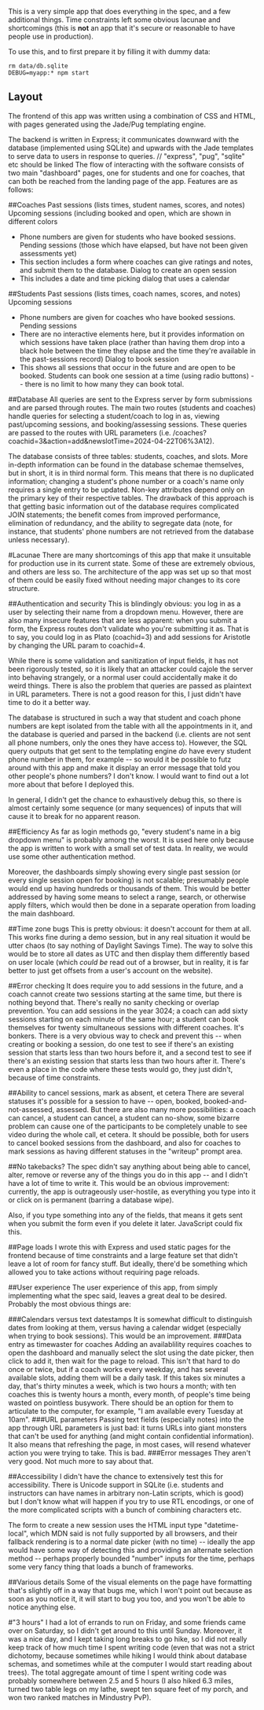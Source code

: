 This is a very simple app that does everything in the spec, and a few additional things. Time constraints left some obvious lacunae and shortcomings (this is **not** an app that it's secure or reasonable to have people use in production).

To use this, and to first prepare it by filling it with dummy data:

```
rm data/db.sqlite
DEBUG=myapp:* npm start
```

## Layout
The frontend of this app was written using a combination of CSS and HTML, with pages generated using the Jade/Pug templating engine.

The backend is written in Express; it communicates downward with the database (implemented using SQLite) and upwards with the Jade templates to serve data to users in response to queries.
// "express", "pug", "sqlite" etc should be linked
The flow of interacting with the software consists of two main "dashboard" pages, one for students and one for coaches, that can both be reached from the landing page of the app. Features are as follows:

##Coaches
Past sessions (lists times, student names, scores, and notes)
Upcoming sessions (including booked and open, which are shown in different colors
- Phone numbers are given for students who have booked sessions.
Pending sessions (those which have elapsed, but have not been given assessments yet)
- This section includes a form where coaches can give ratings and notes, and submit them to the database.
Dialog to create an open session
- This includes a date and time picking dialog that uses a calendar

##Students
Past sessions (lists times, coach names, scores, and notes)
Upcoming sessions
- Phone numbers are given for coaches who have booked sessions.
Pending sessions
- There are no interactive elements here, but it provides information on which sessions have taken place (rather than having them drop into a black hole between the time they elapse and the time they're available in the past-sessions record)
Dialog to book session
- This shows all sessions that occur in the future and are open to be booked. Students can book one session at a time (using radio buttons) -- there is no limit to how many they can book total.

##Database
All queries are sent to the Express server by form submissions and are parsed through routes. The main two routes (students and coaches) handle queries for selecting a student/coach to log in as, viewing past/upcoming sessions, and booking/assessing sessions. These queries are passed to the routes with URL parameters (i.e. /coaches?coachid=3&action=add&newslotTime=2024-04-22T06%3A12).

The database consists of three tables: students, coaches, and slots. More in-depth information can be found in the database schemae themselves, but in short, it is in third normal form. This means that there is no duplicated information; changing a student's phone number or a coach's name only requires a single entry to be updated. Non-key attributes depend only on the primary key of their respective tables. The drawback of this approach is that getting basic information out of the database requires complicated JOIN statements; the benefit comes from improved performance, elimination of redundancy, and the ability to segregate data (note, for instance, that students' phone numbers are not retrieved from the database unless necessary).

#Lacunae
There are many shortcomings of this app that make it unsuitable for production use in its current state. Some of these are extremely obvious, and others are less so. The architecture of the app was set up so that most of them could be easily fixed without needing major changes to its core structure.

##Authentication and security
This is blindingly obvious: you log in as a user by selecting their name from a dropdown menu. However, there are also many insecure features that are less apparent: when you submit a form, the Express routes don't validate who you're submitting it as. That is to say, you could log in as Plato (coachid=3) and add sessions for Aristotle by changing the URL param to coachid=4.

While there is some validation and sanitization of input fields, it has not been rigorously tested, so it is likely that an attacker could cajole the server into behaving strangely, or a normal user could accidentally make it do weird things. There is also the problem that queries are passed as plaintext in URL parameters. There is not a good reason for this, I just didn't have time to do it a better way.

The database is structured in such a way that student and coach phone numbers are kept isolated from the table with all the appointments in it, and the database is queried and parsed in the backend (i.e. clients are not sent all phone numbers, only the ones they have access to). However, the SQL query outputs that get sent to the templating engine *do* have every student phone number in them, for example -- so would it be possible to futz around with this app and make it display an error message that told you other people's phone numbers? I don't know. I would want to find out a lot more about that before I deployed this.

In general, I didn't get the chance to exhaustively debug this, so there is almost certainly some sequence (or many sequences) of inputs that will cause it to break for no apparent reason.

##Efficiency
As far as login methods go, "every student's name in a big dropdown menu" is probably among the worst. It is used here only because the app is written to work with a small set of test data. In reality, we would use some other authentication method.

Moreover, the dashboards simply showing every single past session (or every single session open for booking) is not scalable; presumably people would end up having hundreds or thousands of them. This would be better addressed by having some means to select a range, search, or otherwise apply filters, which would then be done in a separate operation from loading the main dashboard.

##Time zone bugs
This is pretty obvious: it doesn't account for them at all. This works fine during a demo session, but in any real situation it would be utter chaos (to say nothing of Daylight Savings Time). The way to solve this would be to store all dates as UTC and then display them differently based on user locale (which *could be* read out of a browser, but in reality, it is far better to just get offsets from a user's account on the website).

##Error checking
It does require you to add sessions in the future, and a coach cannot create two sessions starting at the same time, but there is nothing beyond that. There's really no sanity checking or overlap prevention. You can add sessions in the year 3024; a coach can add sixty sessions starting on each minute of the same hour; a student can book themselves for twenty simultaneous sessions with different coaches. It's bonkers. There is a very obvious way to check and prevent this -- when creating or booking a session, do one test to see if there's an existing session that starts less than two hours before it, and a second test to see if there's an existing session that starts less than two hours after it. There's even a place in the code where these tests would go, they just didn't, because of time constraints. 

##Ability to cancel sessions, mark as absent, et cetera
There are several statuses it's possible for a session to have -- open, booked, booked-and-not-assessed, assessed. But there are also many more possibilities: a coach can cancel, a student can cancel, a student can no-show, some bizarre problem can cause one of the participants to be completely unable to see video during the whole call, et cetera. It should be possible, both for users to cancel booked sessions from the dashboard, and also for coaches to mark sessions as having different statuses in the "writeup" prompt area.

##No takebacks?
The spec didn't say anything about being able to cancel, alter, remove or reverse any of the things you do in this app -- and I didn't have a lot of time to write it. This would be an obvious improvement: currently, the app is outrageously user-hostile, as everything you type into it or click on is permanent (barring a database wipe).

Also, if you type something into any of the fields, that means it gets sent when you submit the form even if you delete it later. JavaScript could fix this.

##Page loads
I wrote this with Express and used static pages for the frontend because of time constraints and a large feature set that didn't leave a lot of room for fancy stuff. But ideally, there'd be something which allowed you to take actions without requiring page reloads.

##User experience
The user experience of this app, from simply implementing what the spec said, leaves a great deal to be desired. Probably the most obvious things are:

###Calendars versus text datestamps
It is somewhat difficult to distinguish dates from looking at them, versus having a calendar widget (especially when trying to book sessions). This would be an improvement.
###Data entry as timewaster for coaches
Adding an availablility requires coaches to open the dashboard and manually select the slot using the date picker, then click to add it, then wait for the page to reload. This isn't that hard to do once or twice, but if a coach works every weekday, and has several available slots, adding them will be a daily task. If this takes six minutes a day, that's thirty minutes a week, which is two hours a month; with ten coaches this is twenty hours a month, every month, of people's time being wasted on pointless busywork. There should be an option for them to articulate to the computer, for example, "I am available every Tuesday at 10am".
###URL parameters
Passing text fields (especially notes) into the app through URL parameters is just bad: it turns URLs into giant monsters that can't be used for anything (and might contain confidential information). It also means that refreshing the page, in most cases, will resend whatever action you were trying to take. This is bad.
###Error messages
They aren't very good. Not much more to say about that.

##Accessibility
I didn't have the chance to extensively test this for accessibility. There is Unicode support in SQLite (i.e. students and instructors can have names in arbitrary non-Latin scripts, which is good) but I don't know what will happen if you try to use RTL encodings, or one of the more complicated scripts with a bunch of combining characters etc.

The form to create a new session uses the HTML input type "datetime-local", which MDN said is not fully supported by all browsers, and their fallback rendering is to a normal date picker (with no time) -- ideally the app would have some way of detecting this and providing an alternate selection method -- perhaps properly bounded "number" inputs for the time, perhaps some very fancy thing that loads a bunch of frameworks.

##Various details
Some of the visual elements on the page have formatting that's slightly off in a way that bugs me, which I won't point out because as soon as you notice it, it will start to bug you too, and you won't be able to notice anything else.

#"3 hours"
I had a lot of errands to run on Friday, and some friends came over on Saturday, so I didn't get around to this until Sunday. Moreover, it was a nice day, and I kept taking long breaks to go hike, so I did not really keep track of how much time I spent writing code (even that was not a strict dichotomy, because sometimes while hiking I would think about database schemas, and sometimes while at the computer I would start reading about trees). The total aggregate amount of time I spent writing code was probably somewhere between 2.5 and 5 hours (I also hiked 6.3 miles, turned two table legs on my lathe, swept ten square feet of my porch, and won two ranked matches in Mindustry PvP).